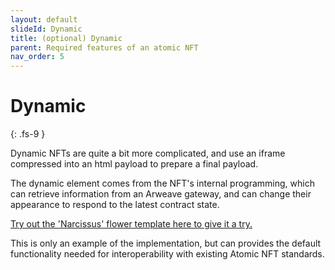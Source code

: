 ```yaml
---
layout: default
slideId: Dynamic
title: (optional) Dynamic
parent: Required features of an atomic NFT
nav_order: 5
---
```


# Dynamic
{: .fs-9 }

Dynamic NFTs are quite a bit more complicated, and use an iframe compressed into an html payload to prepare a final payload. 

The dynamic element comes from the NFT's internal programming, which can retrieve information from an Arweave gateway, and can change their appearance to respond to the latest contract state. 

[Try out the 'Narcissus' flower template here to give it a try.](https://github.com/atomic-nfts/standard/tree/main/dynamic)

This is only an example of the implementation, but can provides the default functionality needed for interoperability with existing Atomic NFT standards.
